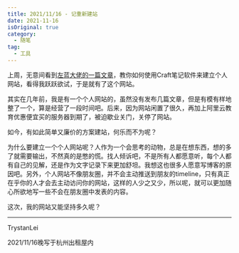 ```yaml
---
title: 2021/11/16 - 记重新建站
date: 2021-11-16
isOriginal: true
category:
  - 随笔
tag:
  - 工具
---
```


上周，无意间看到[左蓝大佬的一篇文章](https://zuolan.me)，教你如何使用Craft笔记软件来建立个人网站，看得我跃跃欲试，于是就有了这个网站。

其实在几年前，我是有一个个人网站的，虽然没有发布几篇文章，但是有模有样地整了一个，算是经营了一段时间吧。后来，因为网站闲置了很久，再加上阿里云教育优惠便宜买的服务器到期了，被迫歇业关门，关停了网站。

如今，有如此简单又廉价的方案建站，何乐而不为呢？

为什么要建立一个个人网站呢？人作为一个会思考的动物，总是在想东西，想的多了就需要输出，不然真的是憋的慌。找人倾诉吧，不是所有人都愿意听，每个人都有自己的见解，还是作为文字记录下来更加舒坦。我想这也很多人愿意写博客的原因吧。另外，个人网站不像朋友圈，并不会主动推送到朋友的timeline，只有真正在乎你的人才会去主动访问你的网站，这样的人少之又少，所以呢，就可以更加随心所欲地写一些不会在朋友圈中发表的内容。

这次，我的网站又能坚持多久呢？

---

TrystanLei

2021/11/16晚写于杭州出租屋内